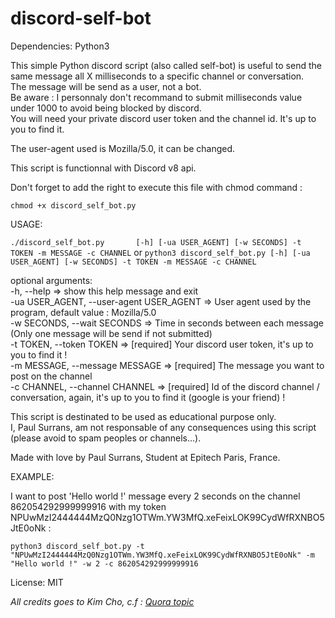 # discord-self-bot

Dependencies:
    Python3

This simple Python discord script (also called self-bot) is useful to send the same message all X milliseconds to a specific channel or conversation.<br/>
The message will be send as a user, not a bot.<br/>
Be aware : I personnaly don't recommand to submit milliseconds value under 1000 to avoid being blocked by discord.<br/>
You will need your private discord user token and the channel id. It's up to you to find it.<br/>

The user-agent used is Mozilla/5.0, it can be changed.<br/>

This script is functionnal with Discord v8 api.<br/>

Don't forget to add the right to execute this file with chmod command :

```chmod +x discord_self_bot.py```

USAGE:

```./discord_self_bot.py       [-h] [-ua USER_AGENT] [-w SECONDS] -t TOKEN -m MESSAGE -c CHANNEL```
or
```python3 discord_self_bot.py [-h] [-ua USER_AGENT] [-w SECONDS] -t TOKEN -m MESSAGE -c CHANNEL```

optional arguments:<br/>
  -h,                 --help                      => show this help message and exit<br/>
  -ua   USER_AGENT,   --user-agent USER_AGENT     => User agent used by the program, default value : Mozilla/5.0<br/>
  -w    SECONDS,      --wait SECONDS              => Time in seconds between each message (Only one message will be send if not submitted) <br/>
  -t    TOKEN,        --token TOKEN               => [required] Your discord user token, it's up to you to find it !<br/>
  -m    MESSAGE,      --message MESSAGE           => [required] The message you want to post on the channel<br/>
  -c    CHANNEL,      --channel CHANNEL           => [required] Id of the discord channel / conversation, again, it's up to you to find it (google is your friend) !<br/>

This script is destinated to be used as educational purpose only.<br/>
I, Paul Surrans, am not responsable of any consequences using this script (please avoid to spam peoples or channels...).<br/>

Made with love by Paul Surrans, Student at Epitech Paris, France.<br/>

EXAMPLE:

I want to post 'Hello world !' message every 2 seconds on the channel 862054292999999916 with my token NPUwMzI2444444MzQ0Nzg1OTWm.YW3MfQ.xeFeixLOK99CydWfRXNBO5JtE0oNk :<br/>

```python3 discord_self_bot.py -t "NPUwMzI2444444MzQ0Nzg1OTWm.YW3MfQ.xeFeixLOK99CydWfRXNBO5JtE0oNk" -m "Hello world !" -w 2 -c 862054292999999916```

License: MIT<br/>

*All credits goes to Kim Cho, c.f : [Quora topic](https://www.quora.com/I-want-to-automatically-post-a-message-every-24-hours-on-my-Discord-server-using-my-own-account-not-a-bot-account-Is-this-possible-and-if-so-how)*



